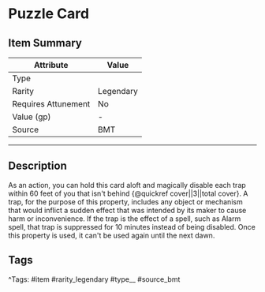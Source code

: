 # Puzzle Card

## Item Summary

| Attribute            | Value                        |
|----------------------|------------------------------|
| Type                 |   |
| Rarity               | Legendary             |
| Requires Attunement  | No                |
| Value (gp)           | -    |
| Source               | BMT |

---

## Description

As an action, you can hold this card aloft and magically disable each trap within 60 feet of you that isn't behind {@quickref cover||3||total cover}. A trap, for the purpose of this property, includes any object or mechanism that would inflict a sudden effect that was intended by its maker to cause harm or inconvenience. If the trap is the effect of a spell, such as Alarm spell, that trap is suppressed for 10 minutes instead of being disabled. Once this property is used, it can't be used again until the next dawn.

## Tags

^Tags: #item #rarity_legendary #type__ #source_bmt
